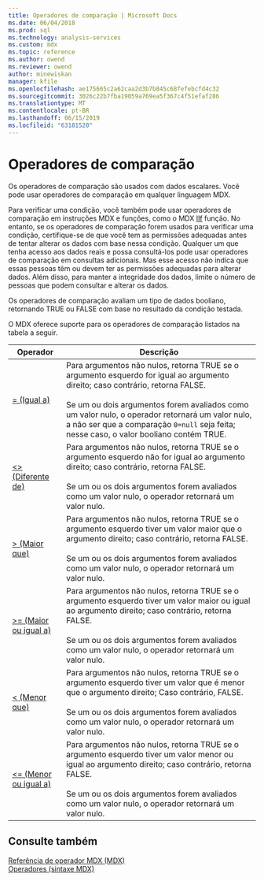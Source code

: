 ```yaml
---
title: Operadores de comparação | Microsoft Docs
ms.date: 06/04/2018
ms.prod: sql
ms.technology: analysis-services
ms.custom: mdx
ms.topic: reference
ms.author: owend
ms.reviewer: owend
author: minewiskan
manager: kfile
ms.openlocfilehash: ae175665c2a62caa2d3b7b845c68fefebcfd4c32
ms.sourcegitcommit: 3026c22b7fba19059a769ea5f367c4f51efaf286
ms.translationtype: MT
ms.contentlocale: pt-BR
ms.lasthandoff: 06/15/2019
ms.locfileid: "63181520"
---
```

# <a name="comparison-operators"></a>Operadores de comparação


  Os operadores de comparação são usados com dados escalares. Você pode usar operadores de comparação em qualquer linguagem MDX.  
  
 Para verificar uma condição, você também pode usar operadores de comparação em instruções MDX e funções, como o MDX [IIf](../mdx/iif-mdx.md) função. No entanto, se os operadores de comparação forem usados para verificar uma condição, certifique-se de que você tem as permissões adequadas antes de tentar alterar os dados com base nessa condição. Qualquer um que tenha acesso aos dados reais e possa consultá-los pode usar operadores de comparação em consultas adicionais. Mas esse acesso não indica que essas pessoas têm ou devem ter as permissões adequadas para alterar dados. Além disso, para manter a integridade dos dados, limite o número de pessoas que podem consultar e alterar os dados.  
  
 Os operadores de comparação avaliam um tipo de dados booliano, retornando TRUE ou FALSE com base no resultado da condição testada.  
  
 O MDX oferece suporte para os operadores de comparação listados na tabela a seguir.  
  
|Operador|Descrição|  
|--------------|-----------------|  
|[= (Igual a)](../mdx/equal-to-mdx.md)|Para argumentos não nulos, retorna TRUE se o argumento esquerdo for igual ao argumento direito; caso contrário, retorna FALSE.<br /><br /> Se um ou dois argumentos forem avaliados como um valor nulo, o operador retornará um valor nulo, a não ser que a comparação `0=null` seja feita; nesse caso, o valor booliano contém TRUE.|  
|[<> (Diferente de)](../mdx/not-equal-to-mdx.md)|Para argumentos não nulos, retorna TRUE se o argumento esquerdo não for igual ao argumento direito; caso contrário, retorna FALSE.<br /><br /> Se um ou os dois argumentos forem avaliados como um valor nulo, o operador retornará um valor nulo.|  
|[> (Maior que)](../mdx/greater-than-mdx.md)|Para argumentos não nulos, retorna TRUE se o argumento esquerdo tiver um valor maior que o argumento direito; caso contrário, retorna FALSE.<br /><br /> Se um ou os dois argumentos forem avaliados como um valor nulo, o operador retornará um valor nulo.|  
|[>= (Maior ou igual a)](../mdx/greater-than-or-equal-to-mdx.md)|Para argumentos não nulos, retorna TRUE se o argumento esquerdo tiver um valor maior ou igual ao argumento direito; caso contrário, retorna FALSE.<br /><br /> Se um ou os dois argumentos forem avaliados como um valor nulo, o operador retornará um valor nulo.|  
|[< (Menor que)](../mdx/less-than-mdx.md)|Para argumentos não nulos, retorna TRUE se o argumento esquerdo tiver um valor que é menor que o argumento direito; Caso contrário, FALSE.<br /><br /> Se um ou os dois argumentos forem avaliados como um valor nulo, o operador retornará um valor nulo.|  
|[<= (Menor ou igual a)](../mdx/less-than-or-equal-to-mdx.md)|Para argumentos não nulos, retorna TRUE se o argumento esquerdo tiver um valor menor ou igual ao argumento direito; caso contrário, retorna FALSE.<br /><br /> Se um ou os dois argumentos forem avaliados como um valor nulo, o operador retornará um valor nulo.|  
  
## <a name="see-also"></a>Consulte também  
 [Referência de operador MDX &#40;MDX&#41;](../mdx/mdx-operator-reference-mdx.md)   
 [Operadores &#40;sintaxe MDX&#41;](../mdx/operators-mdx-syntax.md)  
  
  
